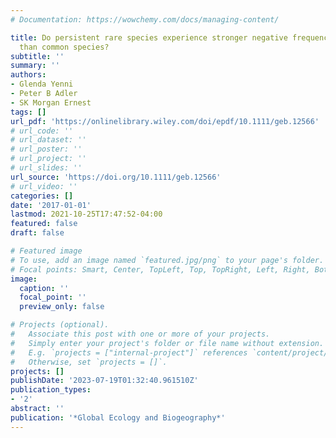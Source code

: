 ```yaml
---
# Documentation: https://wowchemy.com/docs/managing-content/

title: Do persistent rare species experience stronger negative frequency dependence
  than common species?
subtitle: ''
summary: ''
authors:
- Glenda Yenni
- Peter B Adler
- SK Morgan Ernest
tags: []
url_pdf: 'https://onlinelibrary.wiley.com/doi/epdf/10.1111/geb.12566'
# url_code: ''
# url_dataset: ''
# url_poster: ''
# url_project: ''
# url_slides: ''
url_source: 'https://doi.org/10.1111/geb.12566'
# url_video: ''
categories: []
date: '2017-01-01'
lastmod: 2021-10-25T17:47:52-04:00
featured: false
draft: false

# Featured image
# To use, add an image named `featured.jpg/png` to your page's folder.
# Focal points: Smart, Center, TopLeft, Top, TopRight, Left, Right, BottomLeft, Bottom, BottomRight.
image:
  caption: ''
  focal_point: ''
  preview_only: false

# Projects (optional).
#   Associate this post with one or more of your projects.
#   Simply enter your project's folder or file name without extension.
#   E.g. `projects = ["internal-project"]` references `content/project/deep-learning/index.md`.
#   Otherwise, set `projects = []`.
projects: []
publishDate: '2023-07-19T01:32:40.961510Z'
publication_types:
- '2'
abstract: ''
publication: '*Global Ecology and Biogeography*'
---
```

